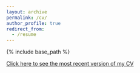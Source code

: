 ```yaml
---
layout: archive
permalink: /cv/
author_profile: true
redirect_from:
  - /resume
---
```


{% include base_path %}


[Click here to see the most recent version of my CV](http://ywrhee.github.io/files/CV_YWRhee(2022)_V2.pdf)

<object data="http://ywrhee.github.io/files/CV_YWRhee(2022)_V2.pdf" width="1000" height="1000" type='application/pdf'></object>

